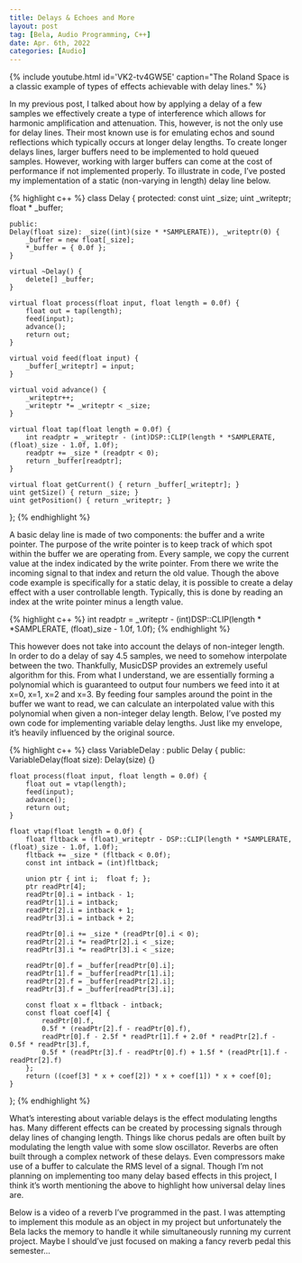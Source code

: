 ```yaml
---
title: Delays & Echoes and More
layout: post
tag: [Bela, Audio Programming, C++]
date: Apr. 6th, 2022
categories: [Audio]
---
```


{% include youtube.html id='VK2-tv4GW5E' caption="The Roland Space is a classic example of types of effects achievable with delay lines." %}

In my previous post, I talked about how by applying a delay of a few samples we effectively create a type of interference which allows for harmonic amplification and attenuation. This, however, is not the only use for delay lines. Their most known use is for emulating echos and sound reflections which typically occurs at longer delay lengths. To create longer delays lines, larger buffers need to be implemented to hold queued samples. However, working with larger buffers can come at the cost of performance if not implemented properly. To illustrate in code, I’ve posted my implementation of a static (non-varying in length) delay line below.

{% highlight c++ %}
class Delay {
	protected:
	const uint _size;
	uint _writeptr;
	float * _buffer;

	public:
	Delay(float size): _size((int)(size * *SAMPLERATE)), _writeptr(0) {
		_buffer = new float[_size];
		*_buffer = { 0.0f };
	}

	virtual ~Delay() {
		delete[] _buffer;
	}

	virtual float process(float input, float length = 0.0f) {
		float out = tap(length);
		feed(input);
		advance();
		return out;
	}

	virtual void feed(float input) {
		_buffer[_writeptr] = input;
	}

	virtual void advance() {
		_writeptr++;
		_writeptr *= _writeptr < _size;
	}

	virtual float tap(float length = 0.0f) {
		int readptr = _writeptr - (int)DSP::CLIP(length * *SAMPLERATE, (float)_size - 1.0f, 1.0f);
		readptr += _size * (readptr < 0);
		return _buffer[readptr];
	}

	virtual float getCurrent() { return _buffer[_writeptr]; }
	uint getSize() { return _size; }
	uint getPosition() { return _writeptr; }
};
{% endhighlight %}

A basic delay line is made of two components: the buffer and a write pointer. The purpose of the write pointer is to keep track of which spot within the buffer we are operating from. Every sample, we copy the current value at the index indicated by the write pointer. From there we write the incoming signal to that index and return the old value. Though the above code example is specifically for a static delay, it is possible to create a delay effect with a user controllable length. Typically, this is done by reading an index at the write pointer minus a length value.

{% highlight c++ %}
int readptr = _writeptr - (int)DSP::CLIP(length * *SAMPLERATE, (float)_size - 1.0f, 1.0f);
{% endhighlight %}

This however does not take into account the delays of non-integer length. In order to do a delay of say 4.5 samples, we need to somehow interpolate between the two. Thankfully, MusicDSP provides an extremely useful algorithm for this. From what I understand, we are essentially forming a polynomial which is guaranteed to output four numbers we feed into it at x=0, x=1, x=2 and x=3. By feeding four samples around the point in the buffer we want to read, we can calculate an interpolated value with this polynomial when given a non-integer delay length. Below, I’ve posted my own code for implementing variable delay lengths. Just like my envelope, it’s heavily influenced by the original source.

{% highlight c++ %}
class VariableDelay : public Delay {
	public:
	VariableDelay(float size): Delay(size) {}

	float process(float input, float length = 0.0f) {
		float out = vtap(length);
		feed(input);
		advance();
		return out;
	}

	float vtap(float length = 0.0f) {
		float fltback = (float)_writeptr - DSP::CLIP(length * *SAMPLERATE, (float)_size - 1.0f, 1.0f);
		fltback += _size * (fltback < 0.0f);
		const int intback = (int)fltback;

		union ptr {	int i;	float f; };
		ptr readPtr[4];
		readPtr[0].i = intback - 1;
		readPtr[1].i = intback;
		readPtr[2].i = intback + 1;
		readPtr[3].i = intback + 2;

		readPtr[0].i += _size * (readPtr[0].i < 0);
		readPtr[2].i *= readPtr[2].i < _size;
		readPtr[3].i *= readPtr[3].i < _size;

		readPtr[0].f = _buffer[readPtr[0].i];
		readPtr[1].f = _buffer[readPtr[1].i];
		readPtr[2].f = _buffer[readPtr[2].i];
		readPtr[3].f = _buffer[readPtr[3].i];

		const float x = fltback - intback;
		const float coef[4] {
			readPtr[0].f,
			0.5f * (readPtr[2].f - readPtr[0].f),
			readPtr[0].f - 2.5f * readPtr[1].f + 2.0f * readPtr[2].f - 0.5f * readPtr[3].f,
			0.5f * (readPtr[3].f - readPtr[0].f) + 1.5f * (readPtr[1].f - readPtr[2].f)
		};
		return ((coef[3] * x + coef[2]) * x + coef[1]) * x + coef[0];
	}
};
{% endhighlight %}

What’s interesting about variable delays is the effect modulating lengths has. Many different effects can be created by processing signals through delay lines of changing length. Things like chorus pedals are often built by modulating the length value with some slow oscillator. Reverbs are often built through a complex network of these delays. Even compressors make use of a buffer to calculate the RMS level of a signal. Though I’m not planning on implementing too many delay based effects in this project, I think it’s worth mentioning the above to highlight how universal delay lines are.

Below is a video of a reverb I’ve programmed in the past. I was attempting to implement this module as an object in my project but unfortunately the Bela lacks the memory to handle it while simultaneously running my current project. Maybe I should’ve just focused on making a fancy reverb pedal this semester…
